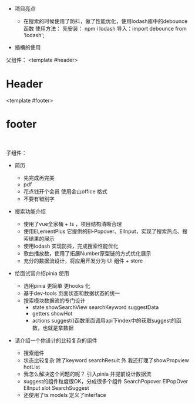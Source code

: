 - 项目亮点
   - 在搜索的时候使用了防抖，做了性能优化，使用lodash库中的debounce函数
      使用方法：
         先安装： npm i lodash
         导入：import debounce from 'lodash';

- 插槽的使用

父组件：
<Test>
    <!-- 第一种书写方式 -->
    <template #header>  
      <h1>Header</h1>
    </template>
    <!-- --------------------------------------------------------- -->
    <!-- 第二种书写方式 -->
    <!-- <header>              
      <h1>Header</h1>
    </header>
    <div>123</div> -->
    <!-- footer这个插槽即使你放在header前面，还是会先展示header 展示顺序取决于你的组件定义的顺序，这里是Test-->
    <template #footer>
      <h1>footer</h1>
    </template>    
    <!-- <footer>
      <h1>footer</h1>
    </footer> -->
  </Test>

子组件：
<template>
  <div>
    <slot name="header"></slot>
    <slot/>
    <slot name="footer"></slot>
  </div>
</template>


- 简历
  - 先完成再完美
  - pdf
  - 花点钱开个会员 使用金山office 格式
  - 不要有错别字

- 搜索功能介绍
  - 使用了vue全家桶 + ts ，项目结构清晰合理
  - 使用ELementPlus 它提供的El-Popover、ElInput，实现了搜索热点、搜索结果的展示
  - 使用lodash 实现防抖，完成搜索性能优化
  - 歌曲播放数，使用了拓展Number原型链的方式优化展示
  - 充分的数据流设计，将应用开发分为 UI 组件 + store 

- 给面试官介绍pinia 使用
   - 选用pinia 更简单 更hooks 化
   - 基于dev-tools 页面状态和数据状态的统一
   - 搜索模块数据流的专门设计
      - state showSearchView searchKeyword suggestData
      - getters showHot  
      - actions suggest()函数里面调用api下index中的获取suggest的函数，也就是拿数据

- 请介绍一个你设计的比较复杂的组件
    - 搜索组件
    - 状态比较复杂
        除了keyword searchResult 外 我还打理了showPropview hotList
    - 我怎么解决这个问题的呢？
      引入pinia 并提前设计数据流
    - suggest的组件粒度很OK，分成很多个组件
      SearchPopover
        ElPopOver
          ElInput slot
          SearchSuggest
    - 还使用了ts models 定义了interface 